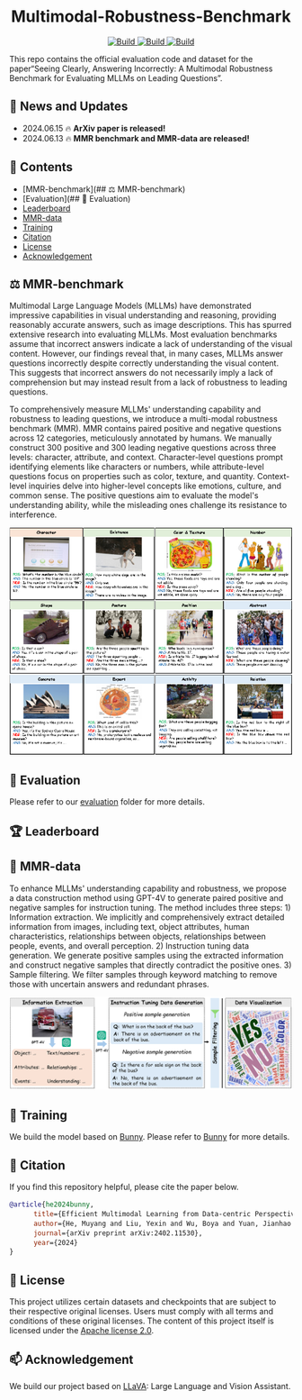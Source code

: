 <h1 align = "center">
  Multimodal-Robustness-Benchmark
</h1>

<p align="center">
    <a href="https://arxiv.org/abs/2406.04264">
            <img alt="Build" src="http://img.shields.io/badge/cs.CV-arXiv%3A2406.04264-B31B1B.svg">
    </a>
    <a href="https://huggingface.co/datasets/BAAI/Multimodal-Robustness-Benchmark">
        <img alt="Build" src="https://img.shields.io/badge/🤗 Dataset-MMR Benchmark-yellow">
    </a>
    <a href="https://huggingface.co/datasets/BAAI/Multimodal-Robustness-Benchmark">
        <img alt="Build" src="https://img.shields.io/badge/🤗 Model-yellow">
    </a>
</p>

This repo contains the official evaluation code and dataset for the paper“Seeing Clearly, Answering Incorrectly: A Multimodal Robustness Benchmark for Evaluating MLLMs on Leading Questions”.

## 📢 News and Updates

* 2024.06.15 🔥 **ArXiv paper is released!**
* 2024.06.13 🔥 **MMR benchmark and MMR-data are released!**

## 📇 Contents
- [MMR-benchmark](## ⚖️ MMR-benchmark)
- [Evaluation](## 🏁 Evaluation)
- [Leaderboard](##Leaderboard)
- [MMR-data](##MMR-data)
- [Training](##Training)
- [Citation](##Citation)
- [License](##license)
- [Acknowledgement](##acknowledgement)

## ⚖️ MMR-benchmark

Multimodal Large Language Models (MLLMs) have demonstrated impressive capabilities in visual understanding and reasoning, providing reasonably accurate answers, such as image descriptions. This has spurred extensive research into evaluating MLLMs. Most evaluation benchmarks assume that incorrect answers indicate a lack of understanding of the visual content. However, our findings reveal that, in many cases, MLLMs answer questions incorrectly despite correctly understanding the visual content. This suggests that incorrect answers do not necessarily imply a lack of comprehension but may instead result from a lack of robustness to leading questions.

To comprehensively measure MLLMs' understanding capability and robustness to leading questions, we introduce a multi-modal robustness benchmark (MMR). MMR contains paired positive and negative questions across 12 categories, meticulously annotated by humans. We manually construct 300 positive and 300 leading negative questions across three levels: character, attribute, and context. Character-level questions prompt identifying elements like characters or numbers, while attribute-level questions focus on properties such as color, texture, and quantity. Context-level inquiries delve into higher-level concepts like emotions, culture, and common sense. The positive questions aim to evaluate the model's understanding ability, while the misleading ones challenge its resistance to interference.

<p align="center">
  <img src="./MMA_benchmark.png" alt="Logo">
</p>

## 🏁 Evaluation

Please refer to our [evaluation](https://github.com/FlagOpen/FlagEmbedding/tree/master/MLVU/evaluation) folder for more details.

## 🏆 Leaderboard

## 🚩 MMR-data

To enhance MLLMs' understanding capability and robustness, we propose a data construction method using GPT-4V to generate paired positive and negative samples for instruction tuning. The method includes three steps: 1) Information extraction. We implicitly and comprehensively extract detailed information from images, including text, object attributes, human characteristics, relationships between objects, relationships between people, events, and overall perception. 2) Instruction tuning data generation. We generate positive samples using the extracted information and construct negative samples that directly contradict the positive ones. 3) Sample filtering. We filter samples through keyword matching to remove those with uncertain answers and redundant phrases.

<p align="center">
  <img src="./data_collection.png" alt="Logo">
</p>

## 🤖 Training

We build the model based on [Bunny](https://github.com/BAAI-DCAI/Bunny). Please refer to [Bunny](https://github.com/BAAI-DCAI/Bunny) for more details.

## 🔗 Citation
If you find this repository helpful, please cite the paper below.

```bibtex
@article{he2024bunny,
      title={Efficient Multimodal Learning from Data-centric Perspective}, 
      author={He, Muyang and Liu, Yexin and Wu, Boya and Yuan, Jianhao and Wang, Yueze and Huang, Tiejun and Zhao, Bo},
      journal={arXiv preprint arXiv:2402.11530},
      year={2024}
}
```

## 🧾 License
This project utilizes certain datasets and checkpoints that are subject to their respective original licenses. Users must comply with all terms and conditions of these original licenses.
The content of this project itself is licensed under the [Apache license 2.0](./LICENSE).

## 📫 Acknowledgement

We build our project based on [LLaVA](https://github.com/haotian-liu/LLaVA): Large Language and Vision Assistant.
